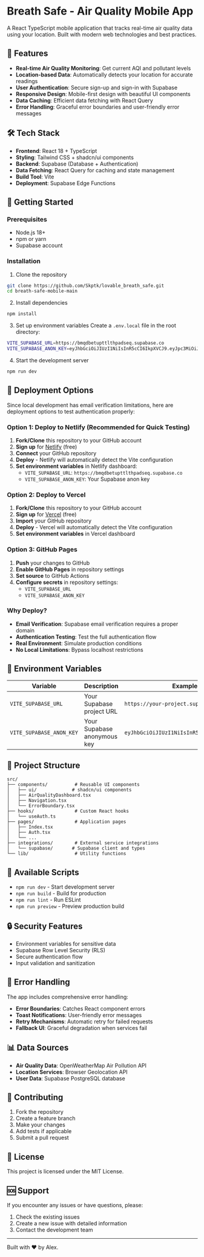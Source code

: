 # Breath Safe - Air Quality Mobile App

A React TypeScript mobile application that tracks real-time air quality data using your location. Built with modern web technologies and best practices.

## 🚀 Features

- **Real-time Air Quality Monitoring**: Get current AQI and pollutant levels
- **Location-based Data**: Automatically detects your location for accurate readings
- **User Authentication**: Secure sign-up and sign-in with Supabase
- **Responsive Design**: Mobile-first design with beautiful UI components
- **Data Caching**: Efficient data fetching with React Query
- **Error Handling**: Graceful error boundaries and user-friendly error messages

## 🛠️ Tech Stack

- **Frontend**: React 18 + TypeScript
- **Styling**: Tailwind CSS + shadcn/ui components
- **Backend**: Supabase (Database + Authentication)
- **Data Fetching**: React Query for caching and state management
- **Build Tool**: Vite
- **Deployment**: Supabase Edge Functions

## 📱 Getting Started

### Prerequisites

- Node.js 18+ 
- npm or yarn
- Supabase account

### Installation

1. Clone the repository
```bash
git clone https://github.com/Skptk/lovable_breath_safe.git
cd breath-safe-mobile-main
```

2. Install dependencies
```bash
npm install
```

3. Set up environment variables
Create a `.env.local` file in the root directory:
```bash
VITE_SUPABASE_URL=https://bmqdbetupttlthpadseq.supabase.co
VITE_SUPABASE_ANON_KEY=eyJhbGciOiJIUzI1NiIsInR5cCI6IkpXVCJ9.eyJpc3MiOiJzdXBhYmFzZSIsInJlZiI6ImJtcWRiZXR1cHR0bHRocGFkc2VxIiwicm9sZSI6ImFub24iLCJpYXQiOjE3NTUxNjQzNDcsImV4cCI6MjA3MDc0MDM0N30.wCHsFY73VDM93uJAWRLd4-XA_fTB7efJC7rXzsjhn8c
```

4. Start the development server
```bash
npm run dev
```

## 🚀 Deployment Options

Since local development has email verification limitations, here are deployment options to test authentication properly:

### Option 1: Deploy to Netlify (Recommended for Quick Testing)

1. **Fork/Clone** this repository to your GitHub account
2. **Sign up** for [Netlify](https://netlify.com) (free)
3. **Connect** your GitHub repository
4. **Deploy** - Netlify will automatically detect the Vite configuration
5. **Set environment variables** in Netlify dashboard:
   - `VITE_SUPABASE_URL`: `https://bmqdbetupttlthpadseq.supabase.co`
   - `VITE_SUPABASE_ANON_KEY`: Your Supabase anon key

### Option 2: Deploy to Vercel

1. **Fork/Clone** this repository to your GitHub account
2. **Sign up** for [Vercel](https://vercel.com) (free)
3. **Import** your GitHub repository
4. **Deploy** - Vercel will automatically detect the Vite configuration
5. **Set environment variables** in Vercel dashboard

### Option 3: GitHub Pages

1. **Push** your changes to GitHub
2. **Enable GitHub Pages** in repository settings
3. **Set source** to GitHub Actions
4. **Configure secrets** in repository settings:
   - `VITE_SUPABASE_URL`
   - `VITE_SUPABASE_ANON_KEY`

### Why Deploy?

- **Email Verification**: Supabase email verification requires a proper domain
- **Authentication Testing**: Test the full authentication flow
- **Real Environment**: Simulate production conditions
- **No Local Limitations**: Bypass localhost restrictions

## 🔧 Environment Variables

| Variable | Description | Example |
|----------|-------------|---------|
| `VITE_SUPABASE_URL` | Your Supabase project URL | `https://your-project.supabase.co` |
| `VITE_SUPABASE_ANON_KEY` | Your Supabase anonymous key | `eyJhbGciOiJIUzI1NiIsInR5cCI6IkpXVCJ9...` |

## 📁 Project Structure

```
src/
├── components/          # Reusable UI components
│   ├── ui/             # shadcn/ui components
│   ├── AirQualityDashboard.tsx
│   ├── Navigation.tsx
│   └── ErrorBoundary.tsx
├── hooks/               # Custom React hooks
│   └── useAuth.ts
├── pages/               # Application pages
│   ├── Index.tsx
│   ├── Auth.tsx
│   └── ...
├── integrations/        # External service integrations
│   └── supabase/       # Supabase client and types
└── lib/                 # Utility functions
```

## 🚀 Available Scripts

- `npm run dev` - Start development server
- `npm run build` - Build for production
- `npm run lint` - Run ESLint
- `npm run preview` - Preview production build

## 🔒 Security Features

- Environment variables for sensitive data
- Supabase Row Level Security (RLS)
- Secure authentication flow
- Input validation and sanitization

## 🐛 Error Handling

The app includes comprehensive error handling:
- **Error Boundaries**: Catches React component errors
- **Toast Notifications**: User-friendly error messages
- **Retry Mechanisms**: Automatic retry for failed requests
- **Fallback UI**: Graceful degradation when services fail

## 📊 Data Sources

- **Air Quality Data**: OpenWeatherMap Air Pollution API
- **Location Services**: Browser Geolocation API
- **User Data**: Supabase PostgreSQL database

## 🤝 Contributing

1. Fork the repository
2. Create a feature branch
3. Make your changes
4. Add tests if applicable
5. Submit a pull request

## 📄 License

This project is licensed under the MIT License.

## 🆘 Support

If you encounter any issues or have questions, please:
1. Check the existing issues
2. Create a new issue with detailed information
3. Contact the development team

---

Built with ❤️ by Alex.
